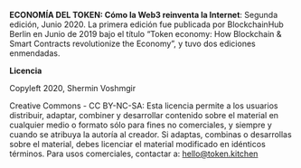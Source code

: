 **ECONOMÍA DEL TOKEN: Cómo la Web3 reinventa la Internet**: Segunda edición, Junio 2020. La primera edición fue publicada por BlockchainHub Berlin en Junio de 2019 bajo el título “Token economy: How Blockchain & Smart Contracts revolutionize the Economy”, y tuvo dos ediciones enmendadas.  


**Licencia**

Copyleft 2020, Shermin Voshmgir

Creative Commons - CC BY-NC-SA: Esta licencia permite a los usuarios distribuir, adaptar, combiner y desarrollar contenido sobre el material en cualquier medio o formato sólo para fines no comerciales, y siempre y cuando se atribuya la autoría al creador. Si adaptas, combinas o desarrollas sobre el material, debes licenciar el material modificado en idénticos términos. Para usos comerciales, contactar a: hello@token.kitchen